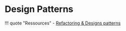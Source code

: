 # Design Patterns

!!! quote "Ressources"
    - [Refactoring & Designs patterns](https://refactoring.guru/)
